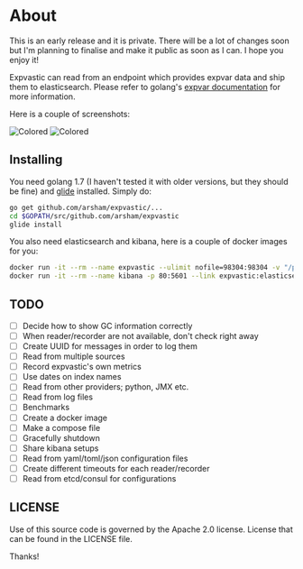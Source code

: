# About

This is an early release and it is private. There will be a lot of changes soon but I'm planning to finalise and make it public  as soon as I can. I hope you enjoy it!

Expvastic can read from an endpoint which provides expvar data and ship them to elasticsearch. Please refer to golang's [expvar documentation](https://golang.org/pkg/expvar/) for more information.

Here is a couple of screenshots:

![Colored](http://i.imgur.com/6kB88g4.png)
![Colored](http://i.imgur.com/0ROSWsM.png)

## Installing

You need golang 1.7 (I haven't tested it with older versions, but they should be fine) and [glide](https://github.com/Masterminds/glide) installed. Simply do:

```bash
go get github.com/arsham/expvastic/...
cd $GOPATH/src/github.com/arsham/expvastic
glide install
```

You also need elasticsearch and kibana, here is a couple of docker images for you:

```bash
docker run -it --rm --name expvastic --ulimit nofile=98304:98304 -v "/path/to/somewhere/expvastic":/usr/share/elasticsearch/data elasticsearch
docker run -it --rm --name kibana -p 80:5601 --link expvastic:elasticsearch -p 5601:5601 kibana
```

## TODO
- [ ] Decide how to show GC information correctly
- [ ] When reader/recorder are not available, don't check right away
- [ ] Create UUID for messages in order to log them
- [ ] Read from multiple sources
- [ ] Record expvastic's own metrics
- [ ] Use dates on index names
- [ ] Read from other providers; python, JMX etc.
- [ ] Read from log files
- [ ] Benchmarks
- [ ] Create a docker image
- [ ] Make a compose file
- [ ] Gracefully shutdown
- [ ] Share kibana setups
- [ ] Read from yaml/toml/json configuration files
- [ ] Create different timeouts for each reader/recorder
- [ ] Read from etcd/consul for configurations

## LICENSE

Use of this source code is governed by the Apache 2.0 license. License that can be found in the LICENSE file.

Thanks!
